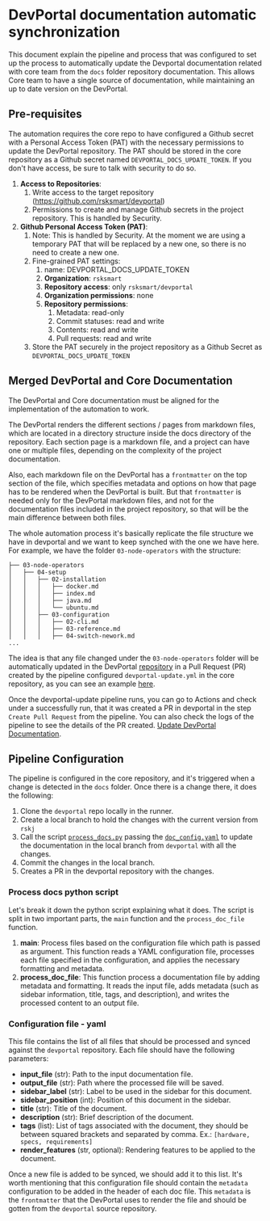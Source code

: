 # DevPortal documentation automatic synchronization

This document explain the pipeline and process that was configured to set up 
the process to automatically update the Devportal documentation related with core team
from the `docs` folder repository documentation. This allows Core team to have a single
source of documentation, while maintaining an up to date version on the DevPortal.

## Pre-requisites
The automation requires the core repo to have configured a Github secret with a Personal Access Token (PAT) with the 
necessary permissions to update the DevPortal repository. The PAT should be stored in the core repository as a Github 
secret named `DEVPORTAL_DOCS_UPDATE_TOKEN`. If you don't have access, be sure to talk with security 
to do so.

1. **Access to Repositories**:
   1. Write access to the target repository (https://github.com/rsksmart/devportal)
   2. Permissions to create and manage Github secrets in the project repository. This is handled by Security.
2. **Github Personal Access Token (PAT)**:
   1. Note: This is handled by Security. At the moment we are using a temporary PAT that will be replaced by a new one, so there is no need to create a new one.
   2. Fine-grained PAT settings:
      1. name: DEVPORTAL_DOCS_UPDATE_TOKEN
      2. **Organization**: `rsksmart` 
      3. **Repository access**: only `rsksmart/devportal`
      4. **Organization permissions**: none
      5. **Repository permissions**:
         1. Metadata: read-only
         2. Commit statuses: read and write
         3. Contents: read and write
         4. Pull requests: read and write
   3. Store the PAT securely in the project repository as a Github Secret as `DEVPORTAL_DOCS_UPDATE_TOKEN`

## Merged DevPortal and Core Documentation

The DevPortal and Core documentation must be aligned for the implementation of the automation to work.

The DevPortal renders the different sections / pages from markdown files, which are located in 
a directory structure inside the docs directory of the repository. Each section page is a markdown file,
and a project can have one or multiple files, depending on the complexity of the project documentation.

Also, each markdown file on the DevPortal has a `frontmatter` on the top section of the file, which specifies metadata and
options on how that page has to be rendered when the DevPortal is built. But that `frontmatter` is needed
only for the DevPortal markdown files, and not for the documentation files included in the project repository,
so that will be the main difference between both files.

The whole automation process it's basically replicate the file structure we have in devportal and we want to keep
synched with the one we have here. For example, we have the folder `03-node-operators` with the structure:

```
├── 03-node-operators
│   ├── 04-setup
│   │   ├── 02-installation
│   │   │   ├── docker.md
│   │   │   ├── index.md
│   │   │   ├── java.md
│   │   │   └── ubuntu.md
│   │   ├── 03-configuration
│   │   │   ├── 02-cli.md
│   │   │   ├── 03-reference.md
│   │   │   ├── 04-switch-nework.md
...
```

The idea is that any file changed under the `03-node-operators` folder will be automatically updated in the DevPortal
[repository](https://github.com/rsksmart/devportal/tree/main/docs/03-node-operators/04-setup) in a Pull Request (PR) created by the pipeline configured `devportal-update.yml` in the core repository, as you can see
an example [here](https://github.com/rsksmart/devportal/pull/291).  

Once the devportal-update pipeline runs, you can go to Actions and check under a successfully run, that it was created a PR in devportal 
in the step `Create Pull Request` from the pipeline. You can also check the logs of the pipeline to see the details of the PR created.
[Update DevPortal Documentation](https://github.com/rsksmart/rskj/actions/workflows/devportal-update.yml).

## Pipeline Configuration

The pipeline is configured in the core repository, and it's triggered when a change is detected in the `docs` folder.
Once there is a change there, it does the following:

1. Clone the `devportal` repo locally in the runner.
2. Create a local branch to hold the changes with the current version from `rskj`
3. Call the script [`process_docs.py`](../.github/workflows/scripts/devportal-update/process_docs.py)
passing the [`doc_config.yaml`](../.github/workflows/scripts/devportal-update/doc_config.yaml) 
to update the documentation in the local branch from `devportal` with all the changes.
4. Commit the changes in the local branch.
5. Creates a PR in the devportal repository with the changes.

### Process docs python script

Let's break it down the python script explaining what it does. The script is split in two important parts,
the `main` function and the `process_doc_file` function.

1. **main**:  Process files based on the configuration file which path is passed as argument. 
This function reads a YAML configuration file, processes each file specified in the configuration,
and applies the necessary formatting and metadata.
2. **process_doc_file**: This function process a documentation file by adding metadata and formatting.
It reads the input file, adds metadata (such as sidebar information, title, tags, and description), and 
writes the processed content to an output file.

### Configuration file - yaml

This file contains the list of all files that should be processed and synced against the `devportal` 
repository. Each file should have the following parameters:

- **input_file** (str): Path to the input documentation file.
- **output_file** (str): Path where the processed file will be saved.
- **sidebar_label** (str): Label to be used in the sidebar for this document.
- **sidebar_position** (int): Position of this document in the sidebar.
- **title** (str): Title of the document.
- **description** (str): Brief description of the document.
- **tags** (list): List of tags associated with the document, they should be between squared
brackets and separated by comma. Ex.: `[hardware, specs, requirements]`
- **render_features** (str, optional): Rendering features to be applied to the document.

Once a new file is added to be synced, we should add it to this list. It's worth mentioning that
this configuration file should contain the `metadata` configuration to be added in the header
of each doc file. This `metadata` is the `frontmatter` that the DevPortal uses to render the file
and should be gotten from the `devportal` source repository.